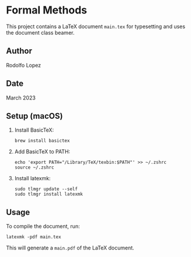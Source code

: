 # Formal Methods

This project contains a LaTeX document `main.tex` for typesetting and uses the document class beamer.

## Author

Rodolfo Lopez

## Date

March 2023

## Setup (macOS)

1. Install BasicTeX:

   ```
   brew install basictex
   ```

2. Add BasicTeX to PATH:

   ```
   echo 'export PATH="/Library/TeX/texbin:$PATH"' >> ~/.zshrc
   source ~/.zshrc
   ```

3. Install latexmk:
   ```
   sudo tlmgr update --self
   sudo tlmgr install latexmk
   ```

## Usage

To compile the document, run:

```
latexmk -pdf main.tex
```

This will generate a `main.pdf` of the LaTeX document.
